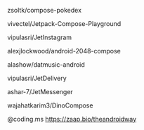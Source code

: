 zsoltk/compose-pokedex

vivectel/Jetpack-Compose-Playground

vipulasri/JetInstagram

alexjlockwood/android-2048-compose

alashow/datmusic-android

vipulasri/JetDelivery

ashar-7/JetMessenger

wajahatkarim3/DinoCompose

@coding.ms https://zaap.bio/theandroidway
